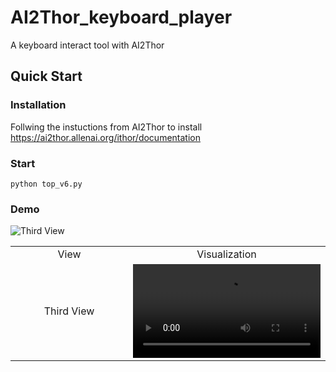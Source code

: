 # AI2Thor_keyboard_player
A keyboard interact tool with AI2Thor

## Quick Start

### Installation
Follwing the instuctions from AI2Thor to install
https://ai2thor.allenai.org/ithor/documentation

### Start
```
python top_v6.py
```

### Demo
![Third View](https://github.com/ByZ0e/AI2Thor_keyboard_player/blob/main/third_view.gif)

<table>
    <tr>
        <td align="center" width="80">
            View
        </td>
        <td align="center" colspan="2">
            Visualization
        </td>
    </tr>
    <tr>
        <td align="center">
            Third View
        </td>
        <td width="50%">
            <video src="https://github.com/ByZ0e/AI2Thor_keyboard_player/blob/main/third_view.gif"/>
        </td>
    </tr>
</table>
